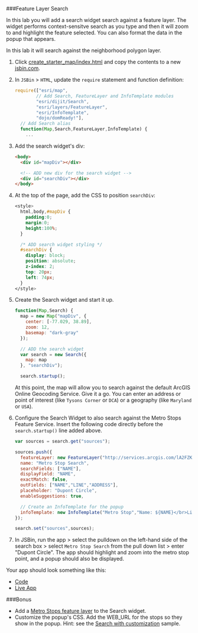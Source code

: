 ###Feature Layer Search

In this lab you will add a search widget search against a feature layer. The widget performs context-sensitve search as you type and then it will zoom to and highlight the feature selected. You can also format the data in the popup that appears. 

In this lab it will search against the neighborhood polygon layer.

1. Click [create_starter_map/index.html](../create_starter_map/index.html) and copy the contents to a new [jsbin.com](http://jsbin.com).

2. In `JSBin` > `HTML`, update the `require` statement and function definition:

    ```javascript
    require(["esri/map",
            // Add Search, FeatureLayer and InfoTemplate modules
            "esri/dijit/Search",
            "esri/layers/FeatureLayer",
            "esri/InfoTemplate",
            "dojo/domReady!"],
      // Add Search alias
      function(Map,Search,FeatureLayer,InfoTemplate) {
        ... 
    ```

3. Add the search widget's div:
 
    ```html
    <body>
      <div id="mapDiv"></div>

      <!-- ADD new div for the search widget -->
      <div id="searchDiv"></div>
    </body>
    ``` 

4. At the top of the page, add the CSS to position `searchDiv`:

    ```CSS
    <style>
      html,body,#mapDiv {
        padding:0;
        margin:0;
        height:100%;
      }

      /* ADD search widget styling */ 
      #searchDiv {
        display: block;
        position: absolute;
        z-index: 2;
        top: 20px;
        left: 74px;
      }
    </style>
    ```

5. Create the Search widget and start it up.

    ```javascript
    function(Map,Search) {
      map = new Map("mapDiv", {
        center: [-77.029, 38.89],
        zoom: 12,
        basemap: "dark-gray"
      });

      // ADD the search widget 
      var search = new Search({
        map: map
      }, "searchDiv");

      search.startup();
    ```

    At this point, the map will allow you to search against the default ArcGIS Online Geocoding Service. Give it a go. You can enter an address or point of interest (like `Tysons Corner` or `DCA`) or a geography (like `Maryland` or `USA`).

6. Configure the Search Widget to also search against the Metro Stops Feature Service. Insert the following code directly before the `search.startup()` line added above.

    ```javascript
    var sources = search.get("sources");

    sources.push({
      featureLayer: new FeatureLayer("http://services.arcgis.com/lA2FZKuu26Fips7U/ArcGIS/rest/services/MetroStops/FeatureServer/0"),
      name: "Metro Stop Search",
      searchFields: ["NAME"],
      displayField: "NAME",
      exactMatch: false,
      outFields: ["NAME","LINE","ADDRESS"],
      placeholder: "Dupont Circle",
      enableSuggestions: true,

      // Create an InfoTemplate for the popup
      infoTemplate: new InfoTemplate("Metro Stop","Name: ${NAME}</br>Line: ${LINE}</br>Address: ${ADDRESS}")
    });

    search.set("sources",sources);
    ```

7. In JSBin, run the app > select the pulldown on the left-hand side of the search box > select `Metro Stop Search` from the pull down list > enter "Dupont Circle". The app should highlight and zoom into the metro stop point, and a popup should also be displayed.

Your app should look something like this:
* [Code](index.html)
* [Live App](https://jofraley.github.io/Hacking_JavaScript/labs/jsapi3/search_with_widget/index.html)

###Bonus
* Add a [Metro Stops feature layer](http://services.arcgis.com/lA2FZKuu26Fips7U/ArcGIS/rest/services/MetroStops/FeatureServer/0) to the Search widget.
* Customize the popup's CSS. Add the WEB_URL for the stops so they show in the popup.  Hint: see the [Search with customization](https://developers.arcgis.com/javascript/jssamples/search_customized.html) sample.
